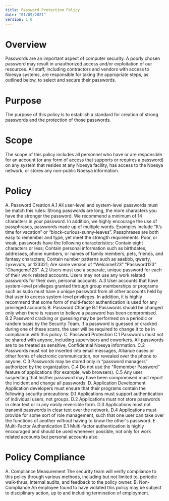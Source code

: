 ```yaml
---
title: Password Protection Policy
date: "01/09/2021"
version: 1.0
---
```

# Overview
Passwords are an important aspect of computer security. A poorly chosen password may result in unauthorized access and/or exploitation of our resources.  All staff, including contractors and vendors with access to Noesya systems, are responsible for taking the appropriate steps, as outlined below, to select and secure their passwords.

# Purpose
The purpose of this policy is to establish a standard for creation of strong passwords and the protection of those passwords.

# Scope
The scope of this policy includes all personnel who have or are responsible for an account (or any form of access that supports or requires a password) on any system that resides at any Noesya facility, has access to the Noesya network, or stores any non-public Noesya information.

# Policy
A. Password Creation
A.1 All user-level and system-level passwords must be match this rules:
Strong passwords are long, the more characters you have the stronger the password. We recommend a minimum of 14 characters in your password. In addition, we highly encourage the use of passphrases, passwords made up of multiple words. Examples include “It’s time for vacation” or “block-curious-sunny-leaves”. Passphrases are both easy to remember and type, yet meet the strength requirements. Poor, or weak, passwords have the following characteristics: Contain eight characters or less; Contain personal information such as birthdates, addresses, phone numbers, or names of family members, pets, friends, and fantasy characters; Contain number patterns such as aaabbb, qwerty, zyxwvuts, or 123321; Are some version of “Welcome123” “Password123” “Changeme123”.
A.2 Users must use a separate, unique password for each of their work related accounts.  Users may not use any work related passwords for their own, personal accounts.
A.3 User accounts that have system-level privileges granted through group memberships or programs such as sudo must have a unique password from all other accounts held by that user to access system-level privileges. In addition, it is highly recommend that some form of multi-factor authentication is used for any privileged accounts
B. Password Change
B.1 Passwords should be changed only when there is reason to believe a password has been compromised.
B.2 Password cracking or guessing may be performed on a periodic or random basis by the Security Team. If a password is guessed or cracked during one of these scans, the user will be required to change it to be in compliance with this policy.
C. Password Protection
C.1 Passwords must not be shared with anyone, including supervisors and coworkers. All passwords are to be treated as sensitive, Confidential Noesya information.
C.2 Passwords must not be inserted into email messages, Alliance cases or other forms of electronic communication, nor revealed over the phone to anyone.
C.3 Passwords may be stored only in “password managers” authorized by the organization.
C.4 Do not use the "Remember Password" feature of applications (for example, web browsers).
C.5 Any user suspecting that his/her password may have been compromised must report the incident and change all passwords.
D. Application Development
Application developers must ensure that their programs contain the following security precautions:
D.1 Applications must support authentication of individual users, not groups.
D.2 Applications must not store passwords in clear text or in any easily reversible form.
D.3 Applications must not transmit passwords in clear text over the network.
D.4 Applications must provide for some sort of role management, such that one user can take over the functions of another without having to know the other's password.
E. Multi-Factor Authentication
E.1 Multi-factor authentication is highly encouraged and should be used whenever possible, not only for work related accounts but personal accounts also.

# Policy Compliance
A. Compliance Measurement
The security team will verify compliance to this policy through various methods, including but not limited to, periodic walk-thrus, internal audits, and feedback to the policy owner.
B. Non-Compliance
An employee found to have violated this policy may be subject to disciplinary action, up to and including termination of employment.
